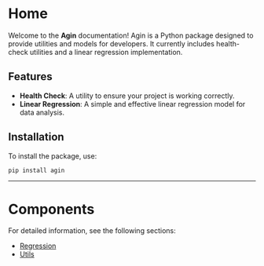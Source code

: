 # Home

Welcome to the **Agin** documentation! Agin is a Python package designed to provide utilities and models for developers. It currently includes health-check utilities and a linear regression implementation.

## Features
- **Health Check**: A utility to ensure your project is working correctly.
- **Linear Regression**: A simple and effective linear regression model for data analysis.

## Installation
To install the package, use:
```bash
pip install agin
```

---

# Components

For detailed information, see the following sections:

- [Regression](regression.md)
- [Utils](utils.md)
